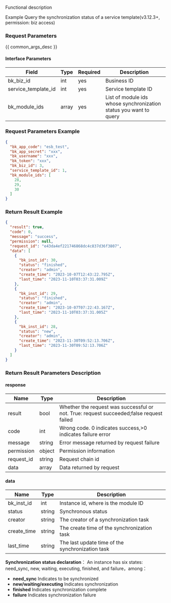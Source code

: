 Functional description

Example Query the synchronization status of a service template(v3.12.3+, permission: biz access)

### Request Parameters

{{ common_args_desc }}

#### Interface Parameters

| Field               | Type  | Required | Description                                                       |
|---------------------|-------|----------|-------------------------------------------------------------------|
| bk_biz_id           | int   | yes      | Business ID                                                       |
| service_template_id | int   | yes      | Service template ID                                               |
| bk_module_ids       | array | yes      | List of module ids whose synchronization status you want to query |

### Request Parameters Example

```json
{
  "bk_app_code": "esb_test",
  "bk_app_secret": "xxx",
  "bk_username": "xxx",
  "bk_token": "xxx",
  "bk_biz_id": 3,
  "service_template_id": 1,
  "bk_module_ids": [
    28,
    29,
    30
  ]
}
```

### Return Result Example

```json
{
  "result": true,
  "code": 0,
  "message": "success",
  "permission": null,
  "request_id": "e43da4ef221746868dc4c837d36f3807",
  "data": [
    {
      "bk_inst_id": 30,
      "status": "finished",
      "creator": "admin",
      "create_time": "2023-10-07T12:43:22.795Z",
      "last_time": "2023-11-10T03:37:31.009Z"
    },
    {
      "bk_inst_id": 29,
      "status": "finished",
      "creator": "admin",
      "create_time": "2023-10-07T07:22:43.167Z",
      "last_time": "2023-11-10T03:37:31.005Z"
    },
    {
      "bk_inst_id": 28,
      "status": "new",
      "creator": "admin",
      "create_time": "2023-11-30T09:52:13.706Z",
      "last_time": "2023-11-30T09:52:13.706Z"
    }
  ]
}
```

### Return Result Parameters Description

#### response

| Name       | Type   | Description                                                                             |
|------------|--------|-----------------------------------------------------------------------------------------|
| result     | bool   | Whether the request was successful or not. True: request succeeded;false request failed |
| code       | int    | Wrong code. 0 indicates success,>0 indicates failure error                              |
| message    | string | Error message returned by request failure                                               |
| permission | object | Permission information                                                                  |
| request_id | string | Request chain id                                                                        |
| data       | array  | Data returned by request                                                                |

#### data

| Name        | Type   | Description                                      |
|-------------|--------|--------------------------------------------------|
| bk_inst_id  | int    | Instance id, where is the module ID              |
| status      | string | Synchronous status                               |
| creator     | string | The creator of a synchronization task            |
| create_time | string | The create time of the synchronization task      |
| last_time   | string | The last update time of the synchronization task |

**Synchronization status declaration**： An instance has six states: need_sync, new, waiting, executing, finished, and
failure，among：

- **need_sync** Indicates to be synchronized
- **new/waiting/executing** Indicates synchronization
- **finished** Indicates synchronization complete
- **failure** Indicates synchronization failure
